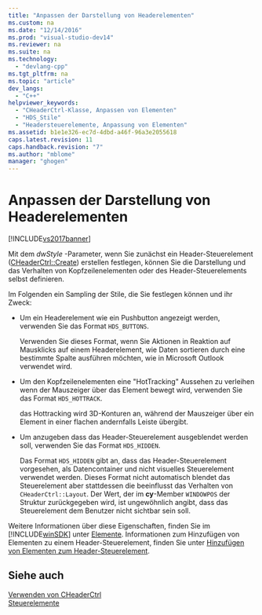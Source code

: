 ```yaml
---
title: "Anpassen der Darstellung von Headerelementen"
ms.custom: na
ms.date: "12/14/2016"
ms.prod: "visual-studio-dev14"
ms.reviewer: na
ms.suite: na
ms.technology: 
  - "devlang-cpp"
ms.tgt_pltfrm: na
ms.topic: "article"
dev_langs: 
  - "C++"
helpviewer_keywords: 
  - "CHeaderCtrl-Klasse, Anpassen von Elementen"
  - "HDS_Stile"
  - "Headersteuerelemente, Anpassung von Elementen"
ms.assetid: b1e1e326-ec7d-4dbd-a46f-96a3e2055618
caps.latest.revision: 11
caps.handback.revision: "7"
ms.author: "mblome"
manager: "ghogen"
---
```

# Anpassen der Darstellung von Headerelementen
[!INCLUDE[vs2017banner](../assembler/inline/includes/vs2017banner.md)]

Mit dem *dwStyle* \-Parameter, wenn Sie zunächst ein Header\-Steuerelement \([CHeaderCtrl::Create](../Topic/CHeaderCtrl::Create.md)\) erstellen festlegen, können Sie die Darstellung und das Verhalten von Kopfzeilenelementen oder des Header\-Steuerelements selbst definieren.  
  
 Im Folgenden ein Sampling der Stile, die Sie festlegen können und ihr Zweck:  
  
-   Um ein Headerelement wie ein Pushbutton angezeigt werden, verwenden Sie das Format `HDS_BUTTONS`.  
  
     Verwenden Sie dieses Format, wenn Sie Aktionen in Reaktion auf Mausklicks auf einem Headerelement, wie Daten sortieren durch eine bestimmte Spalte ausführen möchten, wie in Microsoft Outlook verwendet wird.  
  
-   Um den Kopfzeilenelementen eine "HotTracking" Aussehen zu verleihen wenn der Mauszeiger über das Element bewegt wird, verwenden Sie das Format `HDS_HOTTRACK`.  
  
     das Hottracking wird 3D\-Konturen an, während der Mauszeiger über ein Element in einer flachen andernfalls Leiste übergibt.  
  
-   Um anzugeben dass das Header\-Steuerelement ausgeblendet werden soll, verwenden Sie das Format `HDS_HIDDEN`.  
  
     Das Format `HDS_HIDDEN` gibt an, dass das Header\-Steuerelement vorgesehen, als Datencontainer und nicht visuelles Steuerelement verwendet werden.  Dieses Format nicht automatisch blendet das Steuerelement aber stattdessen die beeinflusst das Verhalten von `CHeaderCtrl::Layout`.  Der Wert, der im **cy**\-Member `WINDOWPOS` der Struktur zurückgegeben wird, ist ungewöhnlich angibt, dass das Steuerelement dem Benutzer nicht sichtbar sein soll.  
  
 Weitere Informationen über diese Eigenschaften, finden Sie im [!INCLUDE[winSDK](../atl/includes/winsdk_md.md)] unter [Elemente](http://msdn.microsoft.com/library/windows/desktop/bb775238).  Informationen zum Hinzufügen von Elementen zu einem Header\-Steuerelement, finden Sie unter [Hinzufügen von Elementen zum Header\-Steuerelement](../mfc/adding-items-to-the-header-control.md).  
  
## Siehe auch  
 [Verwenden von CHeaderCtrl](../mfc/using-cheaderctrl.md)   
 [Steuerelemente](../mfc/controls-mfc.md)